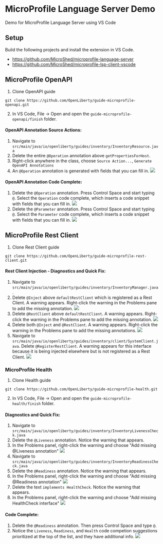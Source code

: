 # MicroProfile Language Server Demo

Demo for MicroProfile Language Server using VS Code

## Setup
Build the following projects and install the extension in VS Code.
- https://github.com/MicroShed/microprofile-language-server
- https://github.com/MicroShed/microprofile-lsp-client-vscode

## MicroProfile OpenAPI
1. Clone OpenAPI guide
```
git clone https://github.com/OpenLiberty/guide-microprofile-openapi.git
```
2. In VS Code, File -> Open and open the `guide-microprofile-openapi/finish` folder.

#### OpenAPI Annotation Source Actions:
1. Navigate to `src/main/java/io/openliberty/guides/inventory/InventoryResource.java`
1. Delete the entire `@Operation` annotation above `getPropertiesForHost`.
1. Right-click anywhere in the class, choose `Source Action...`, `Generate OpenAPI Annotations`
1. An `@Operation` annotation is generated with fields that you can fill in.
![](images/OpenAPI-Source-Action-Operation.gif)

#### OpenAPI Annotation Code Complete:
1. Delete the `@Operation` annotation.  Press Control Space and start typing `@`.  Select the `Operation` code complete, which inserts a code snippet with fields that you can fill in.
![](images/OpenAPI-Snippet-Operation.gif)
1. Delete the `@Parameter` annotation.  Press Control Space and start typing `@`.  Select the `Parameter` code complete, which inserts a code snippet with fields that you can fill in.
![](images/OpenAPI-Snippet-Parameter.gif)

## MicroProfile Rest Client

1. Clone Rest Client guide
```
git clone https://github.com/OpenLiberty/guide-microprofile-rest-client.git
```

#### Rest Client Injection - Diagnostics and Quick Fix:
1. Navigate to `src/main/java/io/openliberty/guides/inventory/InventoryManager.java`.
1. Delete `@Inject` above `defaultRestClient` which is registered as a Rest Client. A warning appears. Right-click the warning in the Problems pane to add the missing annotation.
![](images/RestClient-QuickFix-Inject.gif)
1. Delete `@RestClient` above `defaultRestClient`. A warning appears. Right-click the warning in the Problems pane to add the missing annotation.
![](images/RestClient-QuickFix-RestClient.gif)
1. Delete both `@Inject` and `@RestClient`. A warning appears. Right-click the warning in the Problems pane to add the missing annotations.
![](images/RestClient-QuickFix-Multiple.gif)
1. Navigate to `src/main/java/io/openliberty/guides/inventory/client/SystemClient.java`. Delete `@RegisterRestClient`. A warning appears for this interface because it is being injected elsewhere but is not registered as a Rest Client.
![](images/RestClient-Diagnostic-Missing-Register.gif)

### MicroProfile Health

1. Clone Health guide
```
git clone https://github.com/OpenLiberty/guide-microprofile-health.git
```
2. In VS Code, File -> Open and open the `guide-microprofile-health/finish` folder.

#### Diagnostics and Quick Fix:
1. Navigate to `src/main/java/io/openliberty/guides/inventory/InventoryLivenessCheck.java`
1. Delete the `@Liveness` annotation.  Notice the warning that appears.
1. In the Problems panel, right-click the warning and choose "Add missing @Liveness annotation"
![](images/Health-QuickFix-Liveness.gif)
1. Navigate to `src/main/java/io/openliberty/guides/inventory/InventoryReadinessCheck.java`
1. Delete the `@Readiness` annotation.  Notice the warning that appears.
1. In the Problems panel, right-click the warning and choose "Add missing @Readiness annotation"
![](images/Health-QuickFix-Readiness.gif)
1. Delete the text `implements HealthCheck`.  Notice the warning that appears.
1. In the Problems panel, right-click the warning and choose "Add missing HealthCheck interface"
![](images/Health-QuickFix-Implements.gif)

#### Code Complete:
1. Delete the `@Readiness` annotation.  Then press Control Space and type `@`.
1. Notice the `Liveness`, `Readiness`, and `Health` code competion suggestions prioritized at the top of the list, and they have additional info.
![](images/Health-CodeComplete.gif)

